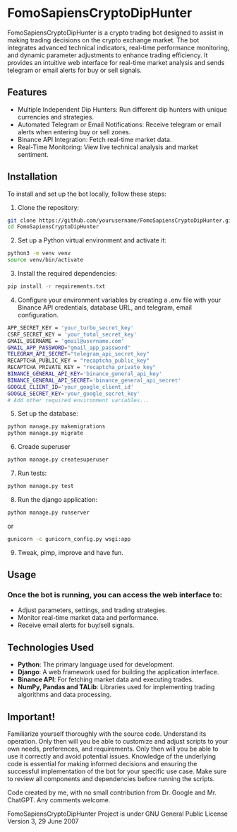 # FomoSapiensCryptoDipHunter

FomoSapiensCryptoDipHunter is a crypto trading bot designed to assist in making trading decisions on the crypto exchange market. The bot integrates advanced technical indicators, real-time performance monitoring, and dynamic parameter adjustments to enhance trading efficiency. It provides an intuitive web interface for real-time market analysis and sends telegram or email alerts for buy or sell signals.

## Features

- Multiple Independent Dip Hunters: Run different dip hunters with unique currencies and strategies.
- Automated Telegram or Email Notifications: Receive telegram or email alerts when entering buy or sell zones.
- Binance API Integration: Fetch real-time market data.
- Real-Time Monitoring: View live technical analysis and market sentiment.

## Installation

To install and set up the bot locally, follow these steps:

1. Clone the repository:
```bash
git clone https://github.com/yourusername/FomoSapiensCryptoDipHunter.git
cd FomoSapiensCryptoDipHunter
```

2. Set up a Python virtual environment and activate it:
```bash
python3 -m venv venv
source venv/bin/activate
```

3. Install the required dependencies:
```bash
pip install -r requirements.txt
```

4. Configure your environment variables by creating a .env file with your Binance API credentials, database URL, and telegram, email configuration.
```bash
APP_SECRET_KEY = 'your_turbo_secret_key'
CSRF_SECRET_KEY = 'your_total_secret_key'
GMAIL_USERNAME = 'gmail@username.com'
GMAIL_APP_PASSWORD="gmail_app_password"
TELEGRAM_API_SECRET="telegram_api_secret_key"
RECAPTCHA_PUBLIC_KEY = "recaptcha_public_key"
RECAPTCHA_PRIVATE_KEY = "recaptcha_private_key"
BINANCE_GENERAL_API_KEY='binance_general_api_key'
BINANCE_GENERAL_API_SECRET='binance_general_api_secret'
GOOGLE_CLIENT_ID='your_google_client_id'
GOOGLE_SECRET_KEY='your_google_secret_key'
# Add other required environment variables...
```

5. Set up the database:
```bash
python manage.py makemigrations
python manage.py migrate
```

6. Creade superuser
```bash
python manage.py createsuperuser
```

7. Run tests:
```bash
python manage.py test
```

8. Run the django application:
```bash
python manage.py runserver
```
or
```bash
gunicorn -c gunicorn_config.py wsgi:app
```

9. Tweak, pimp, improve and have fun.

## Usage

### Once the bot is running, you can access the web interface to:
- Adjust parameters, settings, and trading strategies.
- Monitor real-time market data and performance.
- Receive email alerts for buy/sell signals.

## Technologies Used
- **Python**: The primary language used for development.
- **Django**: A web framework used for building the application interface.
- **Binance API**: For fetching market data and executing trades.
- **NumPy, Pandas and TALib**: Libraries used for implementing trading algorithms and data processing.

## Important! 
Familiarize yourself thoroughly with the source code. Understand its operation. Only then will you be able to customize and adjust scripts to your own needs, preferences, and requirements. Only then will you be able to use it correctly and avoid potential issues. Knowledge of the underlying code is essential for making informed decisions and ensuring the successful implementation of the bot for your specific use case. Make sure to review all components and dependencies before running the scripts.

Code created by me, with no small contribution from Dr. Google and Mr. ChatGPT.
Any comments welcome.

FomoSapiensCryptoDipHunter Project is under GNU General Public License Version 3, 29 June 2007